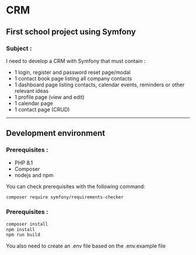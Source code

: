 # CRM

## First school project using Symfony

### Subject :

I need to develop a CRM with Symfony that must contain :

* 1 login, register and password reset page/modal
* 1 contact book page listing all company contacts 
* 1 dashboard page listing contacts, calendar events, reminders or other relevant ideas
* 1 profile page (view and edit)
* 1 calendar page
* 1 contact page (CRUD)

------------

## Development environment

### Prerequisites :

* PHP 8.1
* Composer
* nodejs and npm

You can check prerequisites with the following command:

```bash
composer require symfony/requirements-checker
```

### Prerequisites :

```bash
composer install
npm install
npm run build
```

You also need to create an .env file based on the .env.example file